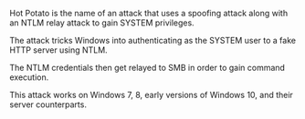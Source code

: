 Hot Potato is the name of an attack that uses a spoofing attack along with an NTLM relay attack to gain SYSTEM privileges.


The attack tricks Windows into authenticating as the SYSTEM user to a fake HTTP server using NTLM. 

The NTLM credentials then get relayed to SMB in order to gain command execution.

This attack works on Windows 7, 8, early versions of Windows 10, and their server counterparts.


